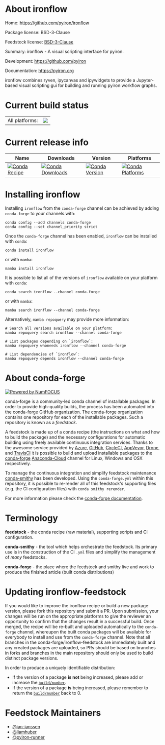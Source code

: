 About ironflow
==============

Home: https://github.com/pyiron/ironflow

Package license: BSD-3-Clause

Feedstock license: [BSD-3-Clause](https://github.com/conda-forge/ironflow-feedstock/blob/main/LICENSE.txt)

Summary: ironflow - A visual scripting interface for pyiron.

Development: https://github.com/pyiron

Documentation: https://pyiron.org

ironflow combines ryven, ipycanvas and ipywidgets to provide a Jupyter-based visual scripting gui for building and
running pyiron workflow graphs.


Current build status
====================


<table><tr><td>All platforms:</td>
    <td>
      <a href="https://dev.azure.com/conda-forge/feedstock-builds/_build/latest?definitionId=17960&branchName=main">
        <img src="https://dev.azure.com/conda-forge/feedstock-builds/_apis/build/status/ironflow-feedstock?branchName=main">
      </a>
    </td>
  </tr>
</table>

Current release info
====================

| Name | Downloads | Version | Platforms |
| --- | --- | --- | --- |
| [![Conda Recipe](https://img.shields.io/badge/recipe-ironflow-green.svg)](https://anaconda.org/conda-forge/ironflow) | [![Conda Downloads](https://img.shields.io/conda/dn/conda-forge/ironflow.svg)](https://anaconda.org/conda-forge/ironflow) | [![Conda Version](https://img.shields.io/conda/vn/conda-forge/ironflow.svg)](https://anaconda.org/conda-forge/ironflow) | [![Conda Platforms](https://img.shields.io/conda/pn/conda-forge/ironflow.svg)](https://anaconda.org/conda-forge/ironflow) |

Installing ironflow
===================

Installing `ironflow` from the `conda-forge` channel can be achieved by adding `conda-forge` to your channels with:

```
conda config --add channels conda-forge
conda config --set channel_priority strict
```

Once the `conda-forge` channel has been enabled, `ironflow` can be installed with `conda`:

```
conda install ironflow
```

or with `mamba`:

```
mamba install ironflow
```

It is possible to list all of the versions of `ironflow` available on your platform with `conda`:

```
conda search ironflow --channel conda-forge
```

or with `mamba`:

```
mamba search ironflow --channel conda-forge
```

Alternatively, `mamba repoquery` may provide more information:

```
# Search all versions available on your platform:
mamba repoquery search ironflow --channel conda-forge

# List packages depending on `ironflow`:
mamba repoquery whoneeds ironflow --channel conda-forge

# List dependencies of `ironflow`:
mamba repoquery depends ironflow --channel conda-forge
```


About conda-forge
=================

[![Powered by
NumFOCUS](https://img.shields.io/badge/powered%20by-NumFOCUS-orange.svg?style=flat&colorA=E1523D&colorB=007D8A)](https://numfocus.org)

conda-forge is a community-led conda channel of installable packages.
In order to provide high-quality builds, the process has been automated into the
conda-forge GitHub organization. The conda-forge organization contains one repository
for each of the installable packages. Such a repository is known as a *feedstock*.

A feedstock is made up of a conda recipe (the instructions on what and how to build
the package) and the necessary configurations for automatic building using freely
available continuous integration services. Thanks to the awesome service provided by
[Azure](https://azure.microsoft.com/en-us/services/devops/), [GitHub](https://github.com/),
[CircleCI](https://circleci.com/), [AppVeyor](https://www.appveyor.com/),
[Drone](https://cloud.drone.io/welcome), and [TravisCI](https://travis-ci.com/)
it is possible to build and upload installable packages to the
[conda-forge](https://anaconda.org/conda-forge) [Anaconda-Cloud](https://anaconda.org/)
channel for Linux, Windows and OSX respectively.

To manage the continuous integration and simplify feedstock maintenance
[conda-smithy](https://github.com/conda-forge/conda-smithy) has been developed.
Using the ``conda-forge.yml`` within this repository, it is possible to re-render all of
this feedstock's supporting files (e.g. the CI configuration files) with ``conda smithy rerender``.

For more information please check the [conda-forge documentation](https://conda-forge.org/docs/).

Terminology
===========

**feedstock** - the conda recipe (raw material), supporting scripts and CI configuration.

**conda-smithy** - the tool which helps orchestrate the feedstock.
                   Its primary use is in the construction of the CI ``.yml`` files
                   and simplify the management of *many* feedstocks.

**conda-forge** - the place where the feedstock and smithy live and work to
                  produce the finished article (built conda distributions)


Updating ironflow-feedstock
===========================

If you would like to improve the ironflow recipe or build a new
package version, please fork this repository and submit a PR. Upon submission,
your changes will be run on the appropriate platforms to give the reviewer an
opportunity to confirm that the changes result in a successful build. Once
merged, the recipe will be re-built and uploaded automatically to the
`conda-forge` channel, whereupon the built conda packages will be available for
everybody to install and use from the `conda-forge` channel.
Note that all branches in the conda-forge/ironflow-feedstock are
immediately built and any created packages are uploaded, so PRs should be based
on branches in forks and branches in the main repository should only be used to
build distinct package versions.

In order to produce a uniquely identifiable distribution:
 * If the version of a package **is not** being increased, please add or increase
   the [``build/number``](https://docs.conda.io/projects/conda-build/en/latest/resources/define-metadata.html#build-number-and-string).
 * If the version of a package **is** being increased, please remember to return
   the [``build/number``](https://docs.conda.io/projects/conda-build/en/latest/resources/define-metadata.html#build-number-and-string)
   back to 0.

Feedstock Maintainers
=====================

* [@jan-janssen](https://github.com/jan-janssen/)
* [@liamhuber](https://github.com/liamhuber/)
* [@pyiron-runner](https://github.com/pyiron-runner/)

